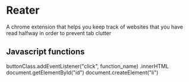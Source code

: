 # Reater

A chrome extension that helps you keep track of websites that you have read halfway in order to prevent tab clutter

## Javascript functions

buttonClass.addEventListener("click", function_name)
.innerHTML
document.getElementById("id")
document.createElement("li")
